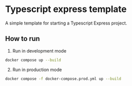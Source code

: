 # Typescript express template

A simple template for starting a Typescript Express project.


## How to run

1. Run in development mode

```bash
docker compose up --build
```

2. Run in production mode

```bash
docker compose -f docker-compose.prod.yml up --build
```
